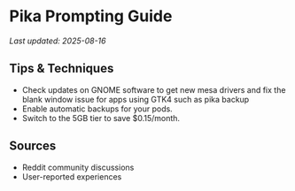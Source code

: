 # Pika Prompting Guide

*Last updated: 2025-08-16*

## Tips & Techniques

- Check updates on GNOME software to get new mesa drivers and fix the blank window issue for apps using GTK4 such as pika backup
- Enable automatic backups for your pods.
- Switch to the 5GB tier to save $0.15/month.

## Sources

- Reddit community discussions
- User-reported experiences
